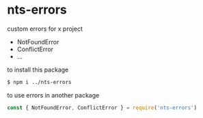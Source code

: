# nts-errors

custom errors for x project

- NotFoundError
- ConflictError
- ...

to install this package

```sh
$ npm i ../nts-errors
```

to use errors in another package

```js
const { NotFoundError, ConflictError } = require('nts-errors')
```